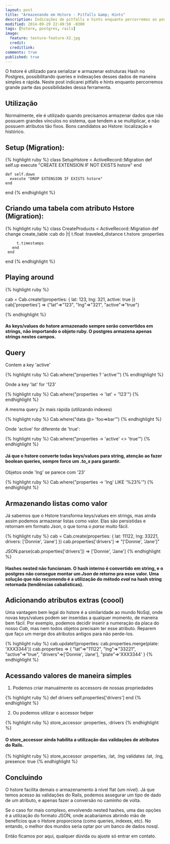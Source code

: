 ```yaml
---
layout: post
title: "Armazenando em Hstore - Pitfalls &amp; Hints"
description: Indicações de pitfalls e hints enquanto percorremos as possibilidades do Hstore (utilizando Rails)
modified: 2014-09-29 22:49:50 -0300
tags: [hstore, postgres, rails]
image:
  feature: texture-feature-X2.jpg
  credit:
  creditlink:
comments: true
published: true
---
```


O hstore é utilizado para serializar e armazenar estruturas Hash no Postgres,
possibilitando queries e indexações desses dados de maneira simples e rápida. Neste post indicarei pitfalls e hints enquanto percorremos grande parte das possibilidades dessa ferramenta.

## Utilização

Normalmente, ele é utilizado quando precisamos armazenar dados que não possuem grandes vínculos no sistema, que tendem a se multiplicar, e não possuem atributos tão fixos. Bons candidatos ao Hstore: localização e histórico.


## Setup (Migration):

{% highlight ruby %}
  class SetupHstore < ActiveRecord::Migration
    def self.up
      execute "CREATE EXTENSION IF NOT EXISTS hstore"
    end

    def self.down
      execute "DROP EXTENSION IF EXISTS hstore"
    end
  end
{% endhighlight %}

## Criando uma tabela com atributo Hstore (Migration):

{% highlight ruby %}
  class CreateProducts < ActiveRecord::Migration
     def change
       create_table :cab do |t|
          t.float :traveled_distance
          t.hstore :properties

         t.timestamps
       end
     end
   end
{% endhighlight %}

## Playing around

{% highlight ruby %}

  cab = Cab.create!(properties: { lat: 123, lng: 321, active: true })
  cab['properties']
  => {"lat"=>"123", "lng"=>"321", "active"=>"true"}

{% endhighlight %}

#### As keys/values do hstore armazenado sempre serão convertidos em strings, não importando o objeto ruby. O postgres armazena apenas strings nestes campos.

## Query

Contem a key 'active'

{% highlight ruby %}
  Cab.where("properties ? 'active'")
{% endhighlight %}

Onde a key 'lat' for '123'

{% highlight ruby %}
  Cab.where("properties -> 'lat' = '123'")
{% endhighlight %}

A mesma query 2x mais rápida (utilizando indexes)

{% highlight ruby %}
  Cab.where("data @> 'foo=>bar'")
{% endhighlight %}


Onde 'active' for diferente de 'true':

{% highlight ruby %}
  Cab.where("properties -> 'active' <> 'true'")
{% endhighlight %}

#### Já que o hstore converte todas keys/values para string, atenção ao fazer boolean queries, sempre force um *.to_s* para garantir.

Objetos onde 'lng' se parece com '23'

{% highlight ruby %}
  Cab.where("properties -> 'lng' LIKE '%23%'")
{% endhighlight %}

## Armazenando listas como valor

Já sabemos que o Hstore transforma keys/values em strings, mas ainda assim podemos armazenar listas como valor. Elas são persistidas e retornam em formato *Json*, o que torna o *parse* muito fácil.

{% highlight ruby %}
  cab = Cab.create(properties: { lat: 11122, lng: 33221, drivers: ['Donnie', 'Jane'] })
  cab.properties['drivers']
  => "['Donnie', 'Jane']"

  JSON.parse(cab.properties['drivers'])
  => ['Donnie', 'Jane']
{% endhighlight %}

#### Hashes nested não funcionam. O hash interno é convertido em string, e o postgres não consegue montar um *Json* de retorno pra esse valor. Uma solução que não recomendo é a utilização do método *eval* na hash string retornada (tendências cabalisticas).

## Adicionando atributos extras (coool)

Uma vantagem bem legal do hstore é a similaridade ao mundo NoSql, onde novas keys/values podem ser inseridas a qualquer momento, de maneira bem fácil. Por exemplo, podemos decidir inserir a numeração da placa do nosso *Cab*, mas nem todos objetos precisam ter esse atributo. Reparem que faço um merge dos atributos antigos para não perde-los.

{% highlight ruby %}
  cab.update!(properties: cab.properties.merge(plate: 'XXX3344'))
  cab.properties
  => { "lat"=>"11122", "lng"=>"33221", "active"=>"true", "drivers"=>['Donnie', 'Jane'], "plate"=>'XXX3344' }
{% endhighlight %}

## Acessando valores de maneira simples

1. Podemos criar manualmente os accessors de nossas propriedades

{% highlight ruby %}
  def drivers
    self.properties['drivers']
  end
{% endhighlight %}

2. Ou podemos utilizar o accessor helper

{% highlight ruby %}
  store_accessor :properties, :drivers
{% endhighlight %}

#### O store_accessor ainda habilita a utilização das validações de atributos do Rails.

{% highlight ruby %}
  store_accessor :properties, :lat, :lng
  validates :lat, :lng, presence: true
{% endhighlight %}


## Concluindo

O hstore facilita demais o armazenamento à nível flat (um nível). Já que
temos acesso às validações do Rails, podemos assegurar um tipo de dado de um atributo,
e apenas fazer a conversão no caminho de volta.

Se o caso for mais complexo, envolvendo nested hashes, uma das opções é a utilização
do formato JSON, onde acabariamos abrindo mão de benefícios que o Hstore
proporciona (como queries, indexes, etc). No entando, o melhor dos mundos
seria optar por um banco de dados nosql.


Então ficamos por aqui, qualquer dúvida ou ajuste só entrar em contato.


